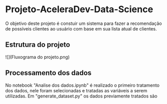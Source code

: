 # Projeto-AceleraDev-Data-Science

  O objetivo deste projeto é constuir um sistema para fazer a recomendação de possíveis clientes ao usuário com base em sua lista atual de clientes.

## Estrutura do projeto

![](Fluxograma do projeto.png)

## Processamento dos dados

  No notebook "Analise dos dados.ipynb" é realizado o primeiro tratamento dos dados, nele foram selecionadas e tratadas as variáveis a serem utilizadas. Em "generate_dataset.py" os dados previamente tratados são 

